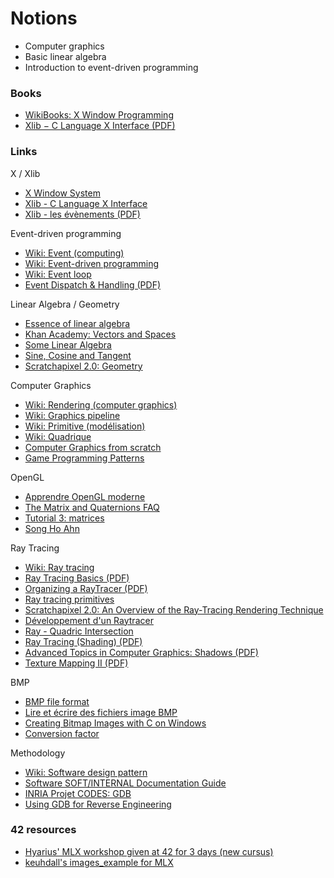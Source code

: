 # Notions

- Computer graphics
- Basic linear algebra
- Introduction to event-driven programming

### Books

- [WikiBooks: X Window Programming](https://en.wikibooks.org/wiki/X_Window_Programming/Print_version)
- [Xlib − C Language X Interface (PDF)](https://www.x.org/docs/X11/xlib.pdf)

### Links

X / Xlib  

- [X Window System](https://en.wikipedia.org/wiki/X_Window_System)
- [Xlib - C Language X Interface](https://www.x.org/releases/X11R7.7/doc/libX11/libX11/libX11.html)
- [Xlib - les évènements (PDF)](http://www-igm.univ-mlv.fr/~berstel/Cours/Xlib/13-Evenements.pdf)

Event-driven programming  

- [Wiki: Event (computing)](https://en.wikipedia.org/wiki/Event_(computing))
- [Wiki: Event-driven programming](https://en.wikipedia.org/wiki/Event-driven_programming)
- [Wiki: Event loop](https://en.wikipedia.org/wiki/Event_loop)
- [Event Dispatch & Handling (PDF)](https://www.student.cs.uwaterloo.ca/~cs349/w16/slides/2.2-event-dispatch.pdf)

Linear Algebra / Geometry  

- [Essence of linear algebra](https://www.youtube.com/playlist?list=PLZHQObOWTQDPD3MizzM2xVFitgF8hE_ab)
- [Khan Academy: Vectors and Spaces](https://fr.khanacademy.org/math/linear-algebra/vectors-and-spaces)
- [Some Linear Algebra](http://math.hws.edu/graphicsbook/c3/s5.html)
- [Sine, Cosine and Tangent](https://www.mathsisfun.com/sine-cosine-tangent.html)
- [Scratchapixel 2.0: Geometry](https://www.scratchapixel.com/lessons/mathematics-physics-for-computer-graphics/geometry/points-vectors-and-normals)

Computer Graphics  

- [Wiki: Rendering (computer graphics)](https://en.wikipedia.org/wiki/Rendering_(computer_graphics))
- [Wiki: Graphics pipeline](https://en.wikipedia.org/wiki/Graphics_pipeline)
- [Wiki: Primitive (modélisation)](https://fr.wikipedia.org/wiki/Primitive_(mod%C3%A9lisation))
- [Wiki: Quadrique](https://fr.wikipedia.org/wiki/Quadrique)
- [Computer Graphics from scratch](https://www.gabrielgambetta.com/computer-graphics-from-scratch/introduction.html)
- [Game Programming Patterns](http://gameprogrammingpatterns.com/contents.html)

OpenGL  

- [Apprendre OpenGL moderne](https://opengl.developpez.com/tutoriels/apprendre-opengl/)
- [The Matrix and Quaternions FAQ](http://www.opengl-tutorial.org/assets/faq_quaternions/index.html)
- [Tutorial 3: matrices](http://www.opengl-tutorial.org/beginners-tutorials/tutorial-3-matrices/)
- [Song Ho Ahn](http://www.songho.ca/opengl/index.html)

Ray Tracing  

- [Wiki: Ray tracing](https://en.wikipedia.org/wiki/Ray_tracing_(graphics))
- [Ray Tracing Basics (PDF)](http://web.cse.ohio-state.edu/~shen.94/681/Site/Slides_files/basic_algo.pdf)
- [Organizing a RayTracer (PDF)](https://web.cs.wpi.edu/~emmanuel/courses/cs543/f13/slides/lecture13_p1.pdf)
- [Ray tracing primitives](https://www.cl.cam.ac.uk/teaching/1999/AGraphHCI/SMAG/node2.html)
- [Scratchapixel 2.0: An Overview of the Ray-Tracing Rendering Technique](https://www.scratchapixel.com/lessons/3d-basic-rendering/ray-tracing-overview)
- [Développement d'un Raytracer](http://www.alrj.org/docs/3D/raytracer/raytracertutintro.htm)
- [Ray - Quadric Intersection](http://skuld.bmsc.washington.edu/people/merritt/graphics/quadrics.html)
- [Ray Tracing (Shading) (PDF)](http://www.cs.cornell.edu/courses/cs4620/2012fa/lectures/35raytracing.pdf)
- [Advanced Topics in Computer Graphics: Shadows (PDF)](https://web.cs.wpi.edu/~emmanuel/courses/cs563/S10/talks/wk6_p2_sam_shadows.pdf)
- [Texture Mapping II (PDF)](https://pdfs.semanticscholar.org/05e3/e2b7e3e3d99d1b3a60b7c8c4327beffd8810.pdf)

BMP  

- [BMP file format](https://www.wikiwand.com/en/BMP_file_format)
- [Lire et écrire des fichiers image BMP](http://fvirtman.free.fr/recueil/01_09_02_testbmp.c.php)
- [Creating Bitmap Images with C on Windows](http://ricardolovelace.com/creating-bitmap-images-with-c-on-windows.html)
- [Conversion factor](https://stackoverflow.com/questions/33167602/i-found-a-video-on-youtube-https-www-youtube-com-watchv-kjhkwczyahq-and-ther)

Methodology

- [Wiki: Software design pattern](https://en.wikipedia.org/wiki/Software_design_pattern)
- [Software SOFT/INTERNAL Documentation Guide](https://www.includehelp.com/articles/software-soft-internal-documentation-guide.aspx)
- [INRIA Projet CODES: GDB](https://www.rocq.inria.fr/secret/Anne.Canteaut/COURS_C/gdb.html)
- [Using GDB for Reverse Engineering](http://users.umiacs.umd.edu/~tdumitra/courses/ENEE757/Fall15/misc/gdb_tutorial.html)

### 42 resources

- [Hyarius' MLX workshop given at 42 for 3 days (new cursus)](https://github.com/Hyarius/PIMP-Your-Code)
- [keuhdall's images_example for MLX](https://github.com/keuhdall/images_example)
